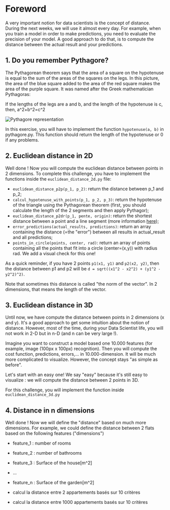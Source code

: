 # Foreword
A very important notion for data scientists is the concept of distance. During the next weeks, we will use it almost every day. For example, when you train a model in order to make predictions, you need to evaluate the precision of your model. A good approach to do that, is to compute the distance between the actual result and your predictions.

## 1. Do you remember Pythagore?
The Pythagorean theorem says that the area of a square on the hypotenuse is equal to the sum of the areas of the squares on the legs. In this picture, the area of the blue square added to the area of the red square makes the area of the purple square. It was named after the Greek mathematician Pythagoras:

If the lengths of the legs are a and b, and the length of the hypotenuse is c, then, a^2+b^2=c^2

![Pythagore representation](https://upload.wikimedia.org/wikipedia/commons/thumb/f/f2/Pythagorean_right_angle.svg/220px-Pythagorean_right_angle.svg.png)

In this exercise, you will have to implement the function `hypotenuse(a, b)` in pythagore.py. This function should return the length of the hypotenuse or 0 if any problems.

## 2. Euclidean distance in 2D
Well done ! Now you will compute the euclidean distance between points in 2 dimensions. To complete this challenge, you have to implement the functions inside the `euclidean_distance_2d.py` file:
- `euclidean_distance_p2p(p_1, p_2)`: return the distance between p_1 and p_2;
- `calcul_hypotenuse_with_points(p_1, p_2, p_3)`: return the hypotenuse of the triangle using the Pythagorean theorem (first, you should calculate the length of the 2 segments and then apply Pythagor);
- `euclidean_distance_p2dr(p_1, pente, origin)`: return the shortest distance between a point and a line segment (more information [here](https://en.wikipedia.org/wiki/Distance_from_a_point_to_a_line));
- `error_predictions(actual_results, predictions)`: return an array containing the distance (=the "error") between all results in actual_result and all predictions;
- `points_in_circle(points, center, rad)`: return an array of points containing all the points that fit into a circle (center=(x,y)) with radius rad. We add a visual check for this one!

As a quick reminder, if you have 2 points `p1(x1, y1)` and `p2(x2, y2)`, then the distance between p1 and p2 will be `d = sqrt((x1^2 - x2^2) + (y1^2 - y2^2)^2)`.

Note that sometimes this distance is called "the norm of the vector". In 2 dimensions, that means the length of the vector.

## 3. Euclidean distance in 3D
Until now, we have compute the distance between points in 2 dimensions (x and y). It's a good approach to get some intuition about the notion of distance. However, most of the time, during your Data Scientist life, you will not work in 2-D but in n-D (and n can be very large !).

Imagine you want to construct a model based one 10.000 features (for example, image (100px x 100px) recognition). Then you will compute the cost function, predictions, errors,... in 10.000-dimension. It will be much more complicated to visualize. However, the concept stays "as simple as before".

Let's start with an easy one!
We say "easy" because it's still easy to visualize : we will compute the distance between 2 points in 3D.

For this challenge, you will implement the function inside `euclidean_distance_3d.py`

## 4. Distance in n dimensions
Well done ! Now we will define the "distance" based on much more dimensions. For example, we could define the distance between 2 flats based on the following features ("dimensions")
- feature_1 : number of rooms
- feature_2 : number of bathrooms
- feature_3 : Surface of the house[m^2]
- ...
- feature_n : Surface of the garden[m^2]

- calcul la distance entre 2 appartements basés sur 10 critères
- calcul la distance entre 1000 appartements basés sur 10 critères

